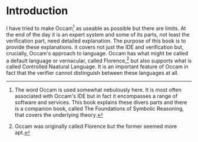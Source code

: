 # Introduction

I have tried to make Occam[^1] as useable as possible but there are limits.
At the end of the day it is an expert system and some of its parts, not least the verification part, need detailed explanation.
The purpose of this book is to provide these explanations.
it covers not just the IDE and verification but, crucially, Occam's approach to language.
Occam has what might be called a default language or vernacular, called Florence,[^2] but also supports what is called Controlled Naatural Language.
It is an important feature of Occam in fact that the verifier cannot distinguish between these languages at all.


[^1]: The word Occam is used somewhat nebulously here.
It is most often associated with Occam's IDE but in fact it encompasses a range of software and services.
This book explains these divers parts and there is a companion book, called The Foundations of Symbolic Reasoning, that covers the underlying theory.
[^2]: Occam was originally called Florence but the former seemed more apt.